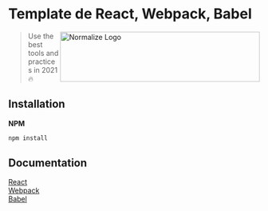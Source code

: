 # Template de React, Webpack, Babel
<img
  src="https://miro.medium.com/max/1838/1*rOMy957S7j5cD8wzAbHNYQ.png" alt="Normalize Logo"
  width="400" height="100" align="right">
> Use the best tools and practices in 2021 🔥

## Installation
**NPM**
```sh
npm install 
```

## Documentation
<div>
  <a href="https://es.reactjs.org/docs/getting-started.html" target="_blank" rel="nofollow">React</a>
</div>
<div>
  <a href="https://webpack.js.org/concepts/" target="_blank" rel="nofollow">Webpack</a>
</div>
<div>
  <a href="https://babeljs.io/docs/en/" target="_blank" rel="nofollow">Babel</a>
</div>
